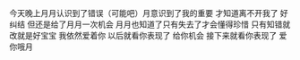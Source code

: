 今天晚上月月认识到了错误（可能吧）月意识到了我的重要 才知道离不开我了 好纠结 但还是给了月月一次机会 月月也知道了只有失去了才会懂得珍惜 只有知错就改就是好宝宝 我依然爱着你 以后就看你表现了 给你机会 接下来就看你表现了 爱你哦月